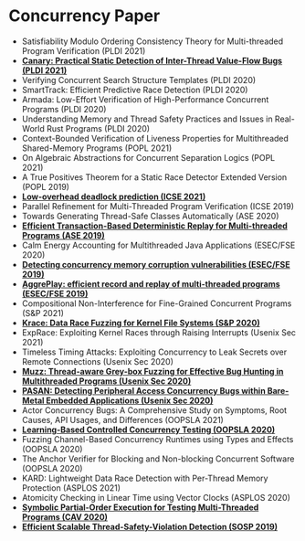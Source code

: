 # Concurrency Paper

- Satisfiability Modulo Ordering Consistency Theory for Multi-threaded Program Verification (PLDI 2021)
- [**Canary: Practical Static Detection of Inter-Thread Value-Flow Bugs (PLDI 2021)**](https://pldi21.sigplan.org/details/pldi-2021-papers/74/Canary-Practical-Static-Detection-of-Inter-Thread-Value-Flow-Bugs)
- Verifying Concurrent Search Structure Templates (PLDI 2020)
- SmartTrack: Efficient Predictive Race Detection (PLDI 2020)
- Armada: Low-Effort Verification of High-Performance Concurrent Programs (PLDI 2020)
- Understanding Memory and Thread Safety Practices and Issues in Real-World Rust Programs (PLDI 2020)
- Context-Bounded Verification of Liveness Properties for Multithreaded Shared-Memory Programs (POPL 2021)
- On Algebraic Abstractions for Concurrent Separation Logics (POPL 2021)
- A True Positives Theorem for a Static Race Detector Extended Version (POPL 2019)
- [**Low-overhead deadlock prediction (ICSE 2021)**](https://dl.acm.org/doi/10.1145/3377811.3380367)
- Parallel Refinement for Multi-Threaded Program Verification (ICSE 2019)
- Towards Generating Thread-Safe Classes Automatically (ASE 2020)
- [**Efficient Transaction-Based Deterministic Replay for Multi-threaded Programs (ASE 2019)**](https://www.cs.cityu.edu.hk/~wkchan/papers/ase19-pobee+mei+chan.pdf)
- Calm Energy Accounting for Multithreaded Java Applications (ESEC/FSE 2020)
- [**Detecting concurrency memory corruption vulnerabilities (ESEC/FSE 2019)**](https://dl.acm.org/doi/pdf/10.1145/3338906.3338927?casa_token=N79HcfKSbQgAAAAA:AcSQa7uBJvN6Z_K6gOJgvxw-jwQn6RElJnFXwhtFqM8odnewpV-8rP321dvhPUvgpn-XL3wzg0kcDw)
- [**AggrePlay: efficient record and replay of multi-threaded programs (ESEC/FSE 2019)**](https://dl.acm.org/doi/pdf/10.1145/3338906.3338959?casa_token=yUdftU3f9lsAAAAA:EZwKgJXupcwUN24ZPx4du8WQs0AwDJmU22etruM6BHmhJLG11LYdQ_4T68vRd3P9aeQ1L7ObLOVB_g)
- Compositional Non-Interference for Fine-Grained Concurrent Programs (S&P 2021)
- [**Krace: Data Race Fuzzing for Kernel File Systems (S&P 2020)**](https://www.cc.gatech.edu/~mxu80/pubs/xu:krace.pdf)
- ExpRace: Exploiting Kernel Races through Raising Interrupts (Usenix Sec 2021)
- Timeless Timing Attacks: Exploiting Concurrency to Leak Secrets over Remote Connections (Usenix Sec 2020)
- [**Muzz: Thread-aware Grey-box Fuzzing for Effective Bug Hunting in Multithreaded Programs (Usenix Sec 2020)**](https://www.usenix.org/system/files/sec20-chen-hongxu.pdf)
- [**PASAN: Detecting Peripheral Access Concurrency Bugs within Bare-Metal Embedded Applications (Usenix Sec 2020)**](https://www.usenix.org/conference/usenixsecurity21/presentation/kim)
- Actor Concurrency Bugs: A Comprehensive Study on Symptoms, Root Causes, API Usages, and Differences (OOPSLA 2021)
- [**Learning-Based Controlled Concurrency Testing (OOPSLA 2020)**](https://2020.splashcon.org/details/splash-2020-oopsla/106/Learning-Based-Controlled-Concurrency-Testing)
- Fuzzing Channel-Based Concurrency Runtimes using Types and Effects (OOPSLA 2020)
- The Anchor Verifier for Blocking and Non-blocking Concurrent Software (OOPSLA 2020)
- KARD: Lightweight Data Race Detection with Per-Thread Memory Protection (ASPLOS 2021)
- Atomicity Checking in Linear Time using Vector Clocks (ASPLOS 2020)
- [**Symbolic Partial-Order Execution for Testing Multi-Threaded Programs (CAV 2020)**](https://arxiv.org/abs/2005.06688)
- [**Efficient Scalable Thread-Safety-Violation Detection (SOSP 2019)**](https://www.microsoft.com/en-us/research/uploads/prod/2019/09/sosp19-final193.pdf)
